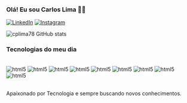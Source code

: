 

### Olá! Eu sou Carlos Lima 🤚🏼


[![LinkedIn](https://img.shields.io/badge/LinkedIn-0077B5?style=for-the-badge&logo=linkedin&logoColor=white)](https://www.linkedin.com/in/carlos-lima33/)
[![Instagram](https://img.shields.io/badge/Instagram-E4405F?style=for-the-badge&logo=instagram&logoColor=white)]([www.linkedin.com/in/carlos-lima33](https://www.instagram.com/carlos_lima33/))

![cplima78 GitHub stats](https://github-readme-stats.vercel.app/api?username=cplima78&show_icons=true&theme=dracula)

### Tecnologias do meu dia

<div style="display: inline_block"><br/>
    <img align="center" alt="html5" src="https://img.shields.io/badge/HTML5-E34F26?style=for-the-badge&logo=html5&logoColor=white" >
 <img align="center" alt="html5" src="https://img.shields.io/badge/JavaScript-F7DF1E?style=for-the-badge&logo=javascript&logoColor=black" >
<img align="center" alt="html5" src="https://img.shields.io/badge/Java-ED8B00?style=for-the-badge&logo=openjdk&logoColor=white" >
<img align="center" alt="html5" src="https://img.shields.io/badge/PostgreSQL-316192?style=for-the-badge&logo=postgresql&logoColor=white" >
<img align="center" alt="html5" src="https://img.shields.io/badge/mac%20os-000000?style=for-the-badge&logo=apple&logoColor=white" >
<img align="center" alt="html5" src="https://img.shields.io/badge/IntelliJ_IDEA-000000.svg?style=for-the-badge&logo=intellij-idea&logoColor=white" >
<img align="center" alt="html5" src="https://img.shields.io/badge/Visual_Studio_Code-0078D4?style=for-the-badge&logo=visual%20studio%20code&logoColor=white" >
<img align="center" alt="html5" src="https://img.shields.io/badge/Opera-FF1B2D?style=for-the-badge&logo=Opera&logoColor=white" >
<img align="center" alt="html5" src="https://img.shields.io/badge/Node.js-43853D?style=for-the-badge&logo=node.js&logoColor=white" />
</div><br/>

Apaixonado por Tecnologia e sempre buscando novos conhecimentos.

